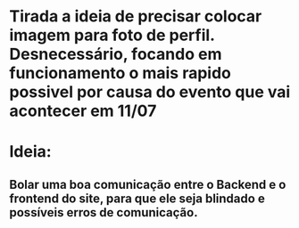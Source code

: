 # Tirada a ideia de precisar colocar imagem para foto de perfil. Desnecessário, focando em funcionamento o mais rapido possivel por causa do evento que vai acontecer em 11/07

# Ideia:

## Bolar uma boa comunicação entre o Backend e o frontend do site, para que ele seja blindado e possíveis erros de comunicação.
